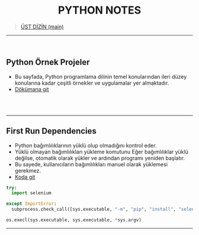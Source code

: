 <h1 align="center" id="python-notes"> PYTHON NOTES </h1>

> [ÜST DİZİN  (main) ](../README.md)

<hr>

<br>



## Python Örnek Projeler

* Bu sayfada, Python programlama dilinin temel konularından ileri düzey konularına kadar çeşitli örnekler ve uygulamalar yer almaktadır.
* [Dökümana git](ornek-projeler.md)


<br><br><hr>

## First Run Dependencies

* Python bağımlılıklarının yüklü olup olmadığını kontrol eder.
* Yüklü olmayan bağımlılıkları yükleme komutunu Eğer bağımlılıklar yüklü değilse, otomatik olarak yükler ve ardından programı yeniden başlatır.
* Bu sayede, kullanıcıların bağımlılıkları manuel olarak yüklemesi gerekmez.
* [Koda git](first-run-dependencies.py)


```python
try:
  import selenium

except ImportError:
  subprocess.check_call([sys.executable, "-m", "pip", "install", "selenium"])

os.execl(sys.executable, sys.executable, *sys.argv)
```

<hr>
